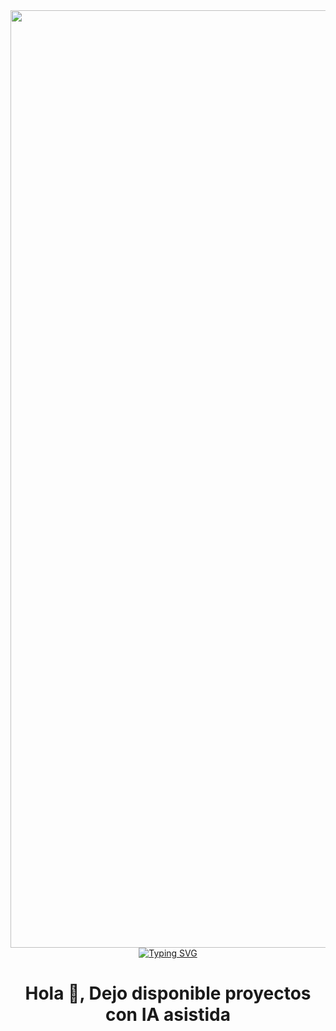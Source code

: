 <div id="header" align="center">
  <img src="https://www.commercient.com/wp-content/uploads/2019/12/deepLearning.gif" width="1500" />
<a href="https://git.io/typing-svg"><img src="https://readme-typing-svg.demolab.com?font=Fira+Code&pause=1000&color=51D1F7&random=false&width=435&lines=Proyectos+con+IA+asistida;!Puede+ser+el+comienzo+;de+tu+proyecto!" alt="Typing SVG" /></a>
  </div>

  <h1 align="center"> Hola 👋, Dejo disponible proyectos con IA asistida</h1>
  <h3 align="center"> <br/><br/>
